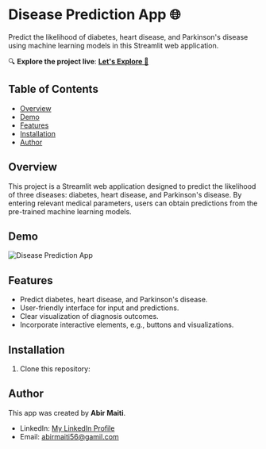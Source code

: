# Disease Prediction App 🌐

Predict the likelihood of diabetes, heart disease, and Parkinson's disease using machine learning models in this Streamlit web application.

🔍 **Explore the project live**: [**Let's Explore 🚀**](https://predict-disease-by-abir.streamlit.app/)

## Table of Contents
- [Overview](#overview)
- [Demo](#demo)
- [Features](#features)
- [Installation](#installation)
- [Author](#author)

## Overview
This project is a Streamlit web application designed to predict the likelihood of three diseases: diabetes, heart disease, and Parkinson's disease. By entering relevant medical parameters, users can obtain predictions from the pre-trained machine learning models.

## Demo
![Disease Prediction App](https://github.com/Abirgit44/Disease_Prediction_Model/blob/master/streamlit-main_app-demo.gif)
## Features
- Predict diabetes, heart disease, and Parkinson's disease.
- User-friendly interface for input and predictions.
- Clear visualization of diagnosis outcomes.
- Incorporate interactive elements, e.g., buttons and visualizations.

## Installation
1. Clone this repository:


## Author
This app was created by **Abir Maiti**.
- LinkedIn: [My LinkedIn Profile](https://www.linkedin.com/in/abir-maiti-7584a0201/)
- Email: abirmaiti56@gamil.com
